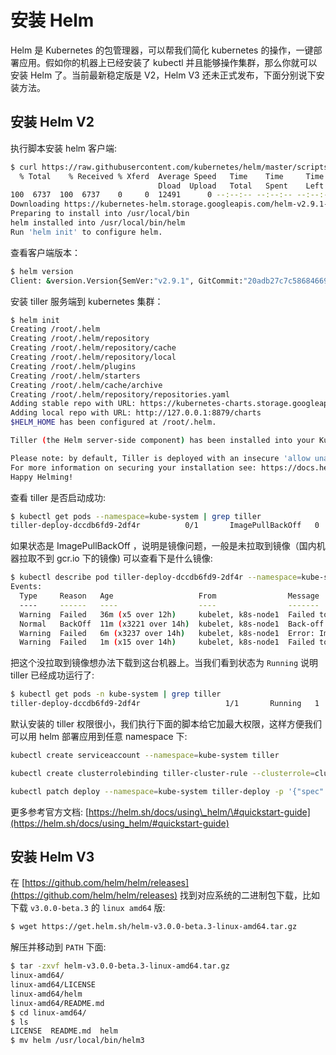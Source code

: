 # 安装 Helm

Helm 是 Kubernetes 的包管理器，可以帮我们简化 kubernetes 的操作，一键部署应用。假如你的机器上已经安装了 kubectl 并且能够操作集群，那么你就可以安装 Helm 了。当前最新稳定版是 V2，Helm V3 还未正式发布，下面分别说下安装方法。

## 安装 Helm V2

执行脚本安装 helm 客户端:

```bash
$ curl https://raw.githubusercontent.com/kubernetes/helm/master/scripts/get | bash
  % Total    % Received % Xferd  Average Speed   Time    Time     Time  Current
                                 Dload  Upload   Total   Spent    Left  Speed
100  6737  100  6737    0     0  12491      0 --:--:-- --:--:-- --:--:-- 12475
Downloading https://kubernetes-helm.storage.googleapis.com/helm-v2.9.1-linux-amd64.tar.gz
Preparing to install into /usr/local/bin
helm installed into /usr/local/bin/helm
Run 'helm init' to configure helm.
```

查看客户端版本：

```bash
$ helm version
Client: &version.Version{SemVer:"v2.9.1", GitCommit:"20adb27c7c5868466912eebdf6664e7390ebe710", GitTreeState:"clean"}
```

安装 tiller 服务端到 kubernetes 集群：

```bash
$ helm init
Creating /root/.helm
Creating /root/.helm/repository
Creating /root/.helm/repository/cache
Creating /root/.helm/repository/local
Creating /root/.helm/plugins
Creating /root/.helm/starters
Creating /root/.helm/cache/archive
Creating /root/.helm/repository/repositories.yaml
Adding stable repo with URL: https://kubernetes-charts.storage.googleapis.com
Adding local repo with URL: http://127.0.0.1:8879/charts
$HELM_HOME has been configured at /root/.helm.

Tiller (the Helm server-side component) has been installed into your Kubernetes Cluster.

Please note: by default, Tiller is deployed with an insecure 'allow unauthenticated users' policy.
For more information on securing your installation see: https://docs.helm.sh/using_helm/#securing-your-helm-installation
Happy Helming!
```

查看 tiller 是否启动成功:

```bash
$ kubectl get pods --namespace=kube-system | grep tiller
tiller-deploy-dccdb6fd9-2df4r          0/1       ImagePullBackOff   0          14h
```

如果状态是 ImagePullBackOff ，说明是镜像问题，一般是未拉取到镜像（国内机器拉取不到 gcr.io 下的镜像\) 可以查看下是什么镜像:

```bash
$ kubectl describe pod tiller-deploy-dccdb6fd9-2df4r --namespace=kube-system
Events:
  Type     Reason   Age                   From                Message
  ----     ------   ----                  ----                -------
  Warning  Failed   36m (x5 over 12h)     kubelet, k8s-node1  Failed to pull image "gcr.io/kubernetes-helm/tiller:v2.9.1": rpc error: code = Unknown desc = Get https://gcr.io/v1/_ping: dial tcp 64.233.189.82:443: i/o timeout
  Normal   BackOff  11m (x3221 over 14h)  kubelet, k8s-node1  Back-off pulling image "gcr.io/kubernetes-helm/tiller:v2.9.1"
  Warning  Failed   6m (x3237 over 14h)   kubelet, k8s-node1  Error: ImagePullBackOff
  Warning  Failed   1m (x15 over 14h)     kubelet, k8s-node1  Failed to pull image "gcr.io/kubernetes-helm/tiller:v2.9.1": rpc error: code = Unknown desc = Get https://gcr.io/v1/_ping: dial tcp 64.233.188.82:443: i/o timeout
```

把这个没拉取到镜像想办法下载到这台机器上。当我们看到状态为 `Running` 说明 tiller 已经成功运行了:

```bash
$ kubectl get pods -n kube-system | grep tiller
tiller-deploy-dccdb6fd9-2df4r                   1/1       Running   1          41d
```

默认安装的 tiller 权限很小，我们执行下面的脚本给它加最大权限，这样方便我们可以用 helm 部署应用到任意 namespace 下:

```bash
kubectl create serviceaccount --namespace=kube-system tiller

kubectl create clusterrolebinding tiller-cluster-rule --clusterrole=cluster-admin --serviceaccount=kube-system:tiller

kubectl patch deploy --namespace=kube-system tiller-deploy -p '{"spec":{"template":{"spec":{"serviceAccount":"tiller"}}}}'
```

更多参考官方文档: [https://helm.sh/docs/using\_helm/\#quickstart-guide](https://helm.sh/docs/using_helm/#quickstart-guide)

## 安装 Helm V3

在 [https://github.com/helm/helm/releases](https://github.com/helm/helm/releases) 找到对应系统的二进制包下载，比如下载 `v3.0.0-beta.3` 的 `linux amd64` 版:

```bash
$ wget https://get.helm.sh/helm-v3.0.0-beta.3-linux-amd64.tar.gz
```

解压并移动到 `PATH` 下面:

```bash
$ tar -zxvf helm-v3.0.0-beta.3-linux-amd64.tar.gz
linux-amd64/
linux-amd64/LICENSE
linux-amd64/helm
linux-amd64/README.md
$ cd linux-amd64/
$ ls
LICENSE  README.md  helm
$ mv helm /usr/local/bin/helm3
```


